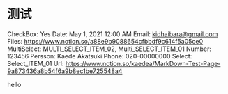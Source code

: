 # 测试

CheckBox: Yes
Date: May 1, 2021 12:00 AM
Email: kidhaibara@gmail.com
Files: https://www.notion.so/a88e9b9088654cfbbdf9c614f5a05ce0
MultiSelect: MULTI_SELECT_ITEM_02, Multi_SELECT_ITEM_01
Number: 123456
Persson: Kaede Akatsuki
Phone: 020-00000000
Select: Select_ITEM_01
Url: https://www.notion.so/kaedea/MarkDown-Test-Page-9a873436a8b54f6a9b8ec1be725548a4

hello
